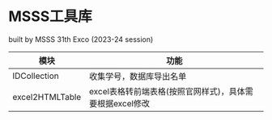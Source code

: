 # MSSS工具库

built by MSSS 31th Exco (2023-24 session)

| 模块            | 功能                                                     |
| --------------- | -------------------------------------------------------- |
| IDCollection    | 收集学号，数据库导出名单                                 |
| excel2HTMLTable | excel表格转前端表格(按照官网样式)，具体需要根据excel修改 |

